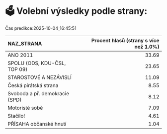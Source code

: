 # 🗳️ Volební výsledky podle strany:

Čas predikce:2025-10-04_16:45:51

| NAZ_STRANA                     |   Procent hlasů (strany s více než 1.0%) |
|:-------------------------------|-----------------------------------------:|
| ANO 2011                       |                                    33.69 |
| SPOLU (ODS, KDU-ČSL, TOP 09)   |                                    23.65 |
| STAROSTOVÉ A NEZÁVISLÍ         |                                    11.09 |
| Česká pirátská strana          |                                     8.55 |
| Svoboda a př. demokracie (SPD) |                                     8.12 |
| Motoristé sobě                 |                                     7.09 |
| Stačilo!                       |                                     4.61 |
| PŘÍSAHA občanské hnutí         |                                     1.04 |
